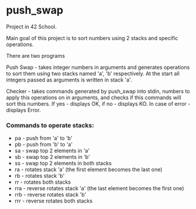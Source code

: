 # push_swap

Project in 42 School.

Main goal of this project is to sort numbers using 2 stacks and specific operations.

There are two programs

Push Swap - takes integer numbers in arguments and generates operations to sort them using two stacks named 'a', 'b' respectively. At the start all integers passed as arguments is written in stack 'a'.

Checker - takes commands generated by push_swap into stdin, numbers to apply this operations on in arguments, and checks if this commands will sort this numbers. If yes - displays OK, if no - displays KO. In case of error - displays Error.

### Commands to operate stacks:

* pa - push from 'a' to 'b'
* pb - push from 'b' to 'a'
* sa - swap top 2 elements in 'a'
* sb - swap top 2 elements in 'b'
* ss - swap top 2 elements in both stacks
* ra - rotates stack 'a' (the first element becomes the last one)
* rb - rotates stack 'b'
* rr - rotates both stacks
* rra - reverse rotates stack 'a' (the last element becomes the first one)
* rrb - reverse rotates stack 'b'
* rrr - reverse rotates both stacks
